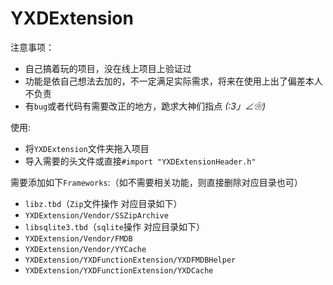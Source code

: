 # YXDExtension
注意事项：

* 自己搞着玩的项目，没在线上项目上验证过
* 功能是依自己想法去加的，不一定满足实际需求，将来在使用上出了偏差本人不负责
* 有`bug`或者代码有需要改正的地方，跪求大神们指点 _(:3」∠❀)_

使用:

* 将`YXDExtension`文件夹拖入项目
* 导入需要的头文件或直接`#import "YXDExtensionHeader.h"` 

需要添加如下`Frameworks`:（如不需要相关功能，则直接删除对应目录也可）
* `libz.tbd`（`Zip`文件操作 对应目录如下）
 * `YXDExtension/Vendor/SSZipArchive`
* `libsqlite3.tbd`（`sqlite`操作 对应目录如下）
 * `YXDExtension/Vendor/FMDB`
 * `YXDExtension/Vendor/YYCache`
 * `YXDExtension/YXDFunctionExtension/YXDFMDBHelper`
 * `YXDExtension/YXDFunctionExtension/YXDCache`
